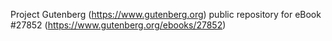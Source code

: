 Project Gutenberg (https://www.gutenberg.org) public repository for eBook #27852 (https://www.gutenberg.org/ebooks/27852)
